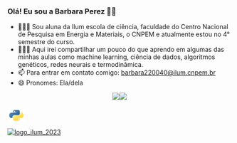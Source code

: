 ### Olá! Eu sou a Barbara Perez 👋🏽

- 👩🏽‍🔬 Sou aluna da Ilum escola de ciência, faculdade do Centro Nacional de Pesquisa em Energia e Materiais, o CNPEM e atualmente estou no 4° semestre do curso.
- 👩🏽‍💻 Aqui irei compartilhar um pouco do que aprendo em algumas das minhas aulas como machine learning, ciência de dados, algoritmos genéticos, redes neurais e termodinâmica.
- 📫 Para entrar em contato comigo: barbara220040@ilum.cnpem.br 
- 😄 Pronomes: Ela/dela

<div align="center">
  <a href="https://github.com/barbaraperez">
  <img height="140em" src="https://github-readme-stats.vercel.app/api?username=barbaraperez&show_icons=true&theme=dracula&include_all_commits=true&count_private=true"/><img height="140em" src="https://github-readme-stats.vercel.app/api/top-langs/?username=barbaraperez&layout=compact&langs_count=7&theme=dracula"/>
</div>

<div style="display: inline_block"><br>
  <img align="center" alt="Rafa-Python" height="30" width="40" src="https://raw.githubusercontent.com/devicons/devicon/master/icons/python/python-original.svg">
</div>

![logo_ilum_2023](https://user-images.githubusercontent.com/107041797/235494076-cddf8eff-441c-4db2-925f-1173f501d574.png)
